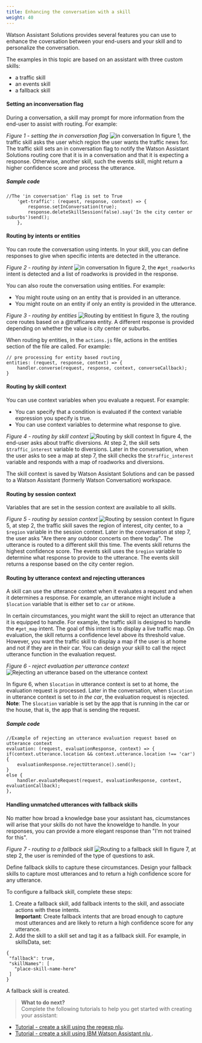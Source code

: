 ```yaml
---
title: Enhancing the conversation with a skill
weight: 40
---
```

Watson Assistant Solutions provides several features you can use to enhance the coversation between your end-users and your skill and to personalize the conversation.

The examples in this topic are based on an assistant with three custom skills:
- a traffic skill
- an events skill
- a fallback skill

#### Setting an inconversation flag
During a conversation, a skill may prompt for more information from the end-user to assist with routing.
For example:

_Figure 1 - setting the in conversation flag_
![in conversation](../images/inconversation.png)
In figure 1, the traffic skill asks the user which region the user wants the traffic news for.  The traffic skill sets an in conversation flag to notify the Watson Assistant Solutions routing core that it is in a conversation and that it is expecting a response. Otherwise, another skill, such the events skill, might return a higher confidence score and process the utterance.

##### Sample code
```
//The 'in conversation' flag is set to True
    'get-traffic': (request, response, context) => {
		response.setInConversation(true);
		response.deleteSkillSession(false).say('In the city center or suburbs')send();
	},
```

#### Routing by intents or entities
You can route the conversation using intents.  In your skill, you can define responses to give when specific intents are detected in the utterance.

_Figure 2 - routing by intent_
![in conversation](../images/routing_by_intent2.png)
In figure 2, the `#get_roadworks` intent is detected and a list of roadworks is provided in the response.

You can also route the conversation using entities.  For example:
- You might route using on an entity that is provided in an utterance.
- You might route on an entity if only an entity is provided in the utterance.

_Figure 3 - routing by entities_
![Routing by entitiest](../images/routing_by_entities2.PNG)
In figure 3, the routing core routes based on a @trafficarea entity.  A different response is provided depending on whether the value is city center or suburbs.

When routing by entities, in the `actions.js` file, actions in the entities section of the file are called.  For example:
```
// pre processing for entity based routing
entities: (request, response, context) => {
    handler.converse(request, response, context, converseCallback);
}
```

#### Routing by skill context
You can use context variables when you evaluate a request. For example:
- You can specify that a condition is evaluated if the context variable expression you specify is true.
- You can use context variables to determine what response to give.

_Figure 4 - routing by skill context_
![Routing by skill context](../images/skill_context_ex.PNG)
In figure 4, the end-user asks about traffic diversions.  At step 2, the skill sets `$traffic_interest` variable to diversions.  Later in the conversation, when the user asks to see a map at step 7, the skill checks the `$traffic_interest` variable and responds with a map of roadworks and diversions.

The skill context is saved by Watson Assistant Solutions and can be passed to a Watson Assistant (formerly Watson Conversation) workspace.

#### Routing by session context
Variables that are set in the session context are available to all skills.

_Figure 5 - routing by session context_
![Routing by session context](../images/skill_session_context_ex.png)
In figure 5, at step 2, the traffic skill saves the region of interest, city center, to a `$region` variable in the session context. Later in the conversation at step 7, the user asks "Are there any outdoor concerts on there today".  The utterance is routed to a different skill this time.  The events skill returns the highest confidence score. The events skill uses the `$region` variable to determine what response to provide to the utterance.  The events skill returns a response based on the city center region.

#### Routing by utterance context and rejecting utterances
A skill can use the utterance context when it evaluates a request and when it determines a response. For example, an utterance might include a `$location` variable that is either set to `car` or `atHome`.

In certain circumstances, you might want the skill to reject an utterance that it is equipped to handle.  For example, the traffic skill is designed to handle the `#get_map` intent. The goal of this intent is to display a live traffic map.  On evaluation, the skill returns a confidence level above its threshold value. However, you want the traffic skill to display a map if the user is at home and not if they are in their car.  You can design your skill to call the reject utterance function in the evaluation request.

_Figure 6 - reject evaluation per utterance context_
![Rejecting an utterance based on the utterance context](../images/reject_utterance2.png)

In figure 6, when `$location` in utterance context is set to at home, the evaluation request is processed. Later in the conversation, when `$location` in utterance context is set to _in the car_, the evaluation request is rejected.
**Note**: The `$location` variable is set by the app that is running in the car or the house, that is, the app that is sending the request.

##### Sample code
```
//Example of rejecting an utterance evaluation request based on utterance context
evaluation: (request, evaluationResponse, context) => {
if(context.utterance.location && context.utterance.location !== 'car') {
	evaluationResponse.rejectUtterance().send();
}
else {
	handler.evaluateRequest(request, evaluationResponse, context, evaluationCallback);
},
```

#### Handling unmatched utterances with fallback skills
No matter how broad a knowledge base your assistant has, cicumstances will arise that your skills do not have the knoweldge to handle.  In your responses, you can provide a more elegant response than "I'm not trained for this".

_Figure 7 - routing to a fallback skill_
![Routing to a fallback skill](../images/fallback.png)
In figure 7, at step 2, the user is reminded of the type of questions to ask.

Define fallback skills to capture these circumstances. Design your fallback skills to  capture most utterances and to return a high confidence score for any utterance.

To configure a fallback skill, complete these steps:
1.  Create a fallback skill, add fallback intents to the skill, and associate actions with these intents. <br>**Important**: Create fallback intents that are broad enough to capture most utterances and are likely to return a high confidence score for any utterance.
3.  Add the skill to a skill set and tag it as a fallback skill.  For example, in skillsData, set:
```
{
 "fallback": true,
 "skillNames": [
   "place-skill-name-here"
 ]
}
```
A fallback skill is created.
> **What to do next?**<br/>
Complete the following tutorials to help you get started with creating your assistant:
* [Tutorial - create a skill using the  regexp nlu]({{site.baseurl}}/skill/create_custom_skill).
* [Tutorial - create a skill using IBM Watson Assistant nlu ]({{site.baseurl}}/further-topics/using-wcs).

